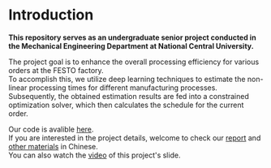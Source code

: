 # Introduction
**This repository serves as  an undergraduate senior project conducted in the Mechanical Engineering Department at National Central University.**  

The project goal is to enhance the overall processing efficiency for various orders at the FESTO factory.  
To accomplish this, we utilize deep learning techniques to estimate the non-linear processing times for different manufacturing processes. Subsequently, the obtained estimation results are fed into a constrained optimization solver, which then calculates the schedule for the current order.

Our code is avalible [here](./src/).  
If you are interested in the project details, welcome to check our [report](./doc/_FESTO排程_成果報告書.pdf) and [other materials](./doc/) in Chinese.  
You can also watch the [video](https://youtu.be/jiMJbPJCB6w) of this project's slide.
